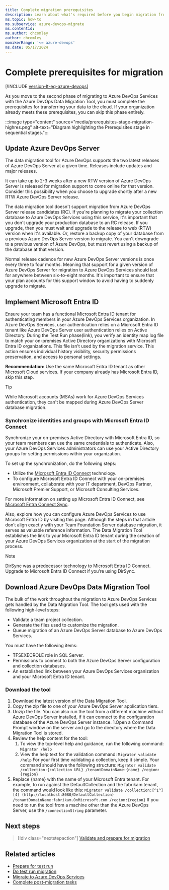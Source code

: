 ```yaml
---
title: Complete migration prerequisites
description: Learn about what's required before you begin migration from on-premises to the cloud in Azure DevOps Services.
ms.topic: how-to
ms.subservice: azure-devops-migrate
ms.contentid:
ms.author: chcomley
author: chcomley
monikerRange: '<= azure-devops'
ms.date: 05/17/2024
---
```


# Complete prerequisites for migration

[!INCLUDE [version-lt-eq-azure-devops](../includes/version-lt-eq-azure-devops.md)]

As you move to the second phase of migrating to Azure DevOps Services with the Azure DevOps Data Migration Tool, you must complete the prerequisites for transferring your data to the cloud. If your organization already meets these prerequisites, you can skip this phase entirely.

:::image type="content" source="media/prerequisites-stage-migration-highres.png" alt-text="Diagram highlighting the Prerequisites stage in sequential stages.":::

## Update Azure DevOps Server 

The data migration tool for Azure DevOps supports the two latest releases of Azure DevOps Server at a given time. Releases include updates and major releases.

It can take up to 2-3 weeks after a new RTW version of Azure DevOps Server is released for migration support to come online for that version. Consider this possibility when you choose to upgrade shortly after a new RTW Azure DevOps Server release. 

The data migration tool doesn't support migration from Azure DevOps Server release candidates (RC). If you're planning to migrate your collection database to Azure DevOps Services using this service, it's important that you don't upgrade your production database to an RC release. If you upgrade, then you must wait and upgrade to the release to web (RTW) version when it's available. Or, restore a backup copy of your database from a previous Azure DevOps Server version to migrate. You can't downgrade to a previous version of Azure DevOps, but must revert using a backup of the database at that version. 

Normal release cadence for new Azure DevOps Server versions is once every three to four months. Meaning that support for a given version of Azure DevOps Server for migration to Azure DevOps Services should last for anywhere between six-to-eight months. It's important to ensure that your plan accounts for this support window to avoid having to suddenly upgrade to migrate. 

## Implement Microsoft Entra ID

Ensure your team has a functional Microsoft Entra ID tenant for authenticating members in your Azure DevOps Services organization. In Azure DevOps Services, user authentication relies on a Microsoft Entra ID tenant like Azure DevOps Server user authentication relies on Active Directory. During the Test Run phase(link), you verify an identity map log file to match your on-premises Active Directory organizations with Microsoft Entra ID organizations. This file isn't used by the migration service. This action ensures individual history visibility, security permissions preservation, and access to personal settings. 

**Recommendation:** Use the same Microsoft Entra ID tenant as other Microsoft Cloud services. If your company already has Microsoft Entra ID, skip this step. 

> [!TIP]
> While Microsoft accounts (MSAs) work for Azure DevOps Services authentication, they can't be mapped during Azure DevOps Server database migration.

### Synchronize identities and groups with Microsoft Entra ID Connect 

Synchronize your on-premises Active Directory with Microsoft Entra ID, so your team members can use the same credentials to authenticate. Also, your Azure DevOps Services administrators can use your Active Directory groups for setting permissions within your organization. 

To set up the synchronization, do the following steps: 
- Utilize the [Microsoft Entra ID Connect](https://aka.ms/AzureADConnect) technology. 
- To configure Microsoft Entra ID Connect with your on-premises environment, collaborate with your IT department, DevOps Partner, Microsoft Premier Support, or Microsoft Consulting Services. 

For more information on setting up Microsoft Entra ID Connect, see [Microsoft Entra Connect Sync](https://aka.ms/AzureADConnect).

Also, explore how you can configure Azure DevOps Services to use Microsoft Entra ID by visiting this page. Although the steps in that article don’t align exactly with your Team Foundation Server database migration, it serves as valuable reference information. The Data Migration Tool establishes the link to your Microsoft Entra ID tenant during the creation of your Azure DevOps Services organization at the start of the migration process.

> [!NOTE]
> DirSync was a predecessor technology to Microsoft Entra ID Connect. Upgrade to Microsoft Entra ID Connect if you’re using DirSync.

## Download Azure DevOps Data Migration Tool  

The bulk of the work throughout the migration to Azure DevOps Services gets handled by the Data Migration Tool. The tool gets used with the following high-level steps: 

- Validate a team project collection. 
- Generate the files used to customize the migration. 
- Queue migration of an Azure DevOps Server database to Azure DevOps Services. 

You must have the following items: 

- TFSEXECROLE role in SQL Server. 
- Permissions to connect to both the Azure DevOps Server configuration and collection databases. 
- An established link between your Azure DevOps Services organization and your Microsoft Entra ID tenant. 

### Download the tool 

1. Download the latest version of the Data Migration Tool.
1. Copy the zip file to one of your Azure DevOps Server application tiers. 
1. Unzip the file. 
    You can also run the tool from a different machine without Azure DevOps Server installed, if it can connect to the configuration database of the Azure DevOps Server instance. 
1.Open a Command Prompt window on the server and go to the directory where the Data Migration Tool is stored. 
1. Review the help content for the tool: 
   1. To view the top-level help and guidance, run the following command:  
    `Migrator /help`
   1. View the help text for the validation command: 
    `Migrator validate /help`
    For your first time validating a collection, keep it simple. Your command should have the following structure: 
    `Migrator validate /collection:{collection URL} /tenantDomainName:{name} /region:{region}`
1. Replace {name} with the name of your Microsoft Entra tenant. For example, to run against the DefaultCollection and the fabrikam tenant, the command would look like this: 
    `Migrator validate /collection:[^1^][4]	(http://localhost:8080/DefaultCollection) /tenantDomainName:fabrikam.OnMicrosoft.com /region:{region}`
    If you need to run the tool from a machine other than the Azure DevOps Server, use the `/connectionString` parameter. 

## Next steps 

> [!div class="nextstepaction"]
> [Validate and prepare for migration](migration-validate.md)

## Related articles 

- [Prepare for test run](migration-prepare-test-run.md)
- [Do test run migration](migration-test-run.md)
- [Migrate to Azure DevOps Services](migration-migrate.md)
- [Complete post-migration tasks](migration-post-migration.md)
 